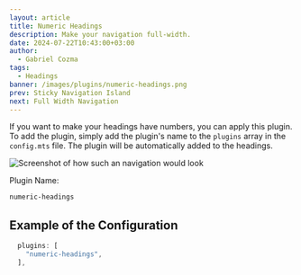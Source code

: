 ```yaml
---
layout: article
title: Numeric Headings
description: Make your navigation full-width.
date: 2024-07-22T10:43:00+03:00
author:
  - Gabriel Cozma
tags:
  - Headings
banner: /images/plugins/numeric-headings.png
prev: Sticky Navigation Island
next: Full Width Navigation
---
```


If you want to make your headings have numbers, you can apply this plugin. To add the plugin, simply add the plugin's name to the `plugins` array in the `config.mts` file. The plugin will be automatically added to the headings.

![Screenshot of how such an navigation would look](/images/plugins/numeric-headings.png#shadow)

Plugin Name:

```txt
numeric-headings
```

## Example of the Configuration

```ts
  plugins: [
    "numeric-headings",
  ],
```

